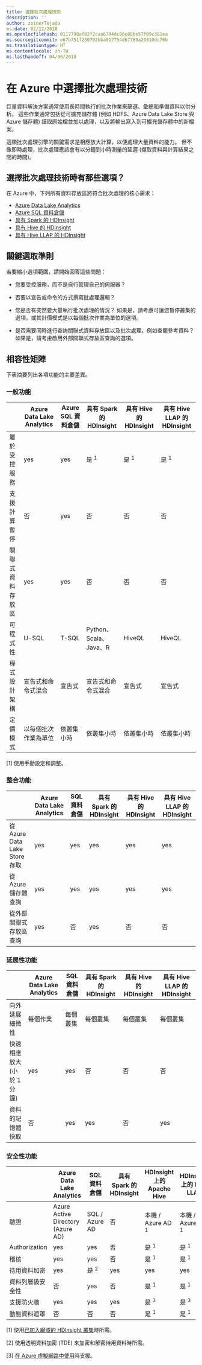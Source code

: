 ```yaml
---
title: 選擇批次處理技術
description: ''
author: zoinerTejada
ms:date: 02/12/2018
ms.openlocfilehash: 0117798af82f2caa6704dc86e88be57f09c381ea
ms.sourcegitcommit: e67b751f230792bba917754d67789a20810dc76b
ms.translationtype: HT
ms.contentlocale: zh-TW
ms.lasthandoff: 04/06/2018
---
```

# <a name="choosing-a-batch-processing-technology-in-azure"></a>在 Azure 中選擇批次處理技術

巨量資料解決方案通常使用長時間執行的批次作業來篩選、彙總和準備資料以供分析。 這些作業通常包括從可擴充儲存體 (例如 HDFS、Azure Data Lake Store 與 Azure 儲存體) 讀取原始檔並加以處理，以及將輸出寫入到可擴充儲存體中的新檔案。 

這類批次處理引擎的關鍵需求是相應放大計算，以便處理大量資料的能力。 但不像即時處理，批次處理應該會有以分鐘到小時測量的延遲 (擷取資料與計算結果之間的時間)。

## <a name="what-are-your-options-when-choosing-a-batch-processing-technology"></a>選擇批次處理技術時有那些選項？

在 Azure 中，下列所有資料存放區將符合批次處理的核心需求：

- [Azure Data Lake Analytics](/azure/data-lake-analytics/)
- [Azure SQL 資料倉儲](/azure/sql-data-warehouse/sql-data-warehouse-overview-what-is)
- [具有 Spark 的 HDInsight](/azure/hdinsight/spark/apache-spark-overview)
- [具有 Hive 的 HDInsight](/azure/hdinsight/hadoop/hdinsight-use-hive)
- [具有 Hive LLAP 的 HDInsight](/azure/hdinsight/interactive-query/apache-interactive-query-get-started)

## <a name="key-selection-criteria"></a>關鍵選取準則

若要縮小選項範圍，請開始回答這些問題：

- 您要受控服務，而不是自行管理自己的伺服器？

- 否要以宣告或命令的方式撰寫批處理邏輯？

- 您是否有突然要大量執行批次處理的情況？ 如果是，請考慮可讓您暫停叢集的選項，或其計價模式是以每個批次作業為單位的選項。

- 是否需要同時進行查詢關聯式資料存放區以及批次處理，例如查閱參考資料？ 如果是，請考慮啟用外部關聯式存放區查詢的選項。

## <a name="capability-matrix"></a>相容性矩陣

下表摘要列出各項功能的主要差異。 

### <a name="general-capabilities"></a>一般功能

| | Azure Data Lake Analytics | Azure SQL 資料倉儲 | 具有 Spark 的 HDInsight | 具有 Hive 的 HDInsight | 具有 Hive LLAP 的 HDInsight |
| --- | --- | --- | --- | --- | --- |
| 屬於受控服務 | yes | yes | 是 <sup>1</sup> | 是 <sup>1</sup> | 是 <sup>1</sup> |
| 支援計算暫停 | 否 | yes | 否 | 否 | 否 |
| 關聯式資料存放區 | yes | yes | 否 | 否 | 否 |
| 可程式性 | U-SQL | T-SQL | Python、Scala、Java、R | HiveQL | HiveQL |
| 程式設計架構 | 宣告式和命令式混合  | 宣告式 | 宣告式和命令式混合 | 宣告式 | 宣告式 | 
| 定價模式 | 以每個批次作業為單位 | 依叢集小時 | 依叢集小時 | 依叢集小時 | 依叢集小時 |  

[1] 使用手動設定和調整。

### <a name="integration-capabilities"></a>整合功能

| | Azure Data Lake Analytics | SQL 資料倉儲 | 具有 Spark 的 HDInsight | 具有 Hive 的 HDInsight | 具有 Hive LLAP 的 HDInsight |
| --- | --- | --- | --- | --- | --- |
| 從 Azure Data Lake Store 存取 | yes | yes | yes | yes | yes |
| 從 Azure 儲存體查詢 | yes | yes | yes | yes | yes |
| 從外部關聯式存放區查詢 | yes | 否 | yes | 否 | 否 |

### <a name="scalability-capabilities"></a>延展性功能

| | Azure Data Lake Analytics | SQL 資料倉儲 | 具有 Spark 的 HDInsight | 具有 Hive 的 HDInsight | 具有 Hive LLAP 的 HDInsight |
| --- | --- | --- | --- | --- | --- |
| 向外延展細微性  | 每個作業 | 每個叢集 | 每個叢集 | 每個叢集 | 每個叢集 |
| 快速相應放大 (小於 1 分鐘) | yes | yes | 否 | 否 | 否 |
| 資料的記憶體快取 | 否 | yes | yes | 否 | yes | 

### <a name="security-capabilities"></a>安全性功能

| | Azure Data Lake Analytics | SQL 資料倉儲 | 具有 Spark 的 HDInsight | HDInsight 上的 Apache Hive | HDInsight 上的 Hive LLAP |
| --- | --- | --- | --- | --- | --- |
| 驗證  | Azure Active Directory (Azure AD) | SQL / Azure AD | 否 | 本機 / Azure AD <sup>1</sup> | 本機 / Azure AD <sup>1</sup> |
| Authorization  | yes | yes| 否 | 是 <sup>1</sup> | 是 <sup>1</sup> |
| 稽核  | yes | yes | 否 | 是 <sup>1</sup> | 是 <sup>1</sup> |
| 待用資料加密 | yes| 是 <sup>2</sup> | yes | yes | yes |
| 資料列層級安全性 | 否 | yes | 否 | 是 <sup>1</sup> | 是 <sup>1</sup> |
| 支援防火牆 | yes | yes | yes | 是 <sup>3</sup> | 是 <sup>3</sup> |
| 動態資料遮罩 | 否 | 否 | 否 | 是 <sup>1</sup> | 是 <sup>1</sup> |

[1] 使用[已加入網域的 HDInsight 叢集](/azure/hdinsight/domain-joined/apache-domain-joined-introduction)時所需。

[2] 使用透明資料加密 (TDE) 來加密和解密待用資料時所需。

[3] [在 Azure 虛擬網路中使用](/azure/hdinsight/hdinsight-extend-hadoop-virtual-network)時支援。
